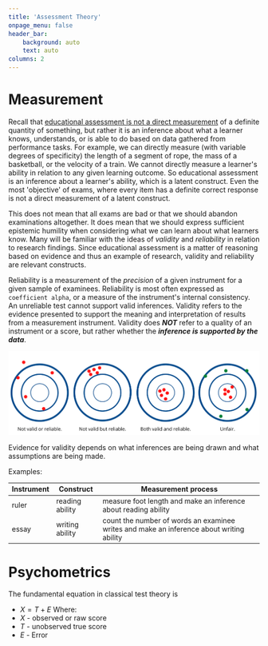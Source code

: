 ```yaml
---
title: 'Assessment Theory'
onpage_menu: false
header_bar:
    background: auto
    text: auto
columns: 2
---
```


# Measurement

Recall that [educational assessment is not a direct measurement](https://multi-access.twu.ca/assessment/theoretical-framework) of a definite quantity of something, but rather it is an inference about what a learner knows, understands, or is able to do based on data gathered from performance tasks. For example, we can directly measure (with variable degrees of specificity) the length of a segment of rope, the mass of a basketball, or the velocity of a train. We cannot directly measure a learner's ability in relation to any given learning outcome. So educational assessment is an inference about a learner's ability, which is a latent construct. Even the most 'objective' of exams, where every item has a definite correct response is not a direct measurement of a latent construct.

This does not mean that all exams are bad or that we should abandon examinations altogether. It does mean that we should express sufficient epistemic humility when considering what we can learn about what learners know. Many will be familiar with the ideas of *validity* and *reliability* in relation to research findings. Since educational assessment is a matter of reasoning based on evidence and thus an example of research, validity and reliability are relevant constructs.

Reliability is a measurement of the *precision* of a given instrument for a given sample of examinees.  Reliability is most often expressed as `coefficient alpha`, or a measure of the instrument's internal consistency. An unreliable test cannot support valid inferences. Validity refers to the evidence presented to support the meaning and interpretation of results from a measurement instrument. Validity does ***NOT*** refer to a quality of an instrument or a score, but rather whether the ***inference is supported by the data***. 

![image showing the differences between validity, reliability, and fairness](valid-reliable-fair.png)

Evidence for validity depends on what inferences are being drawn and what assumptions are being made. 

Examples:

| Instrument  | Construct  | Measurement process |
|---|---|---|
| ruler | reading ability | measure foot length and make an inference about reading ability |
| essay | writing ability | count the number of words an examinee writes and make an inference about writing ability |


# Psychometrics

The fundamental equation in classical test theory is 
- $X = T + E$
  Where:
- $X$ - observed or raw score
- $T$ - unobserved true score
- $E$ - Error